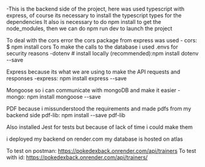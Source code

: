 -This is the backend side of the project, here was used typescript with express, of course its necessary to install the typescript types for the dependencies
  It also is necessary to do npm install to get the node_modules, then we can do npm run dev to launch the project

  To deal with the cors error the cors package from express was used
    - cors: $ npm install cors
  To make the calls to the database i used .envs for security reasons
   -dotenv # install locally (recommended):npm install dotenv --save
   
  Express because its what we are using to make the API requests and responses
   -express:  npm install express --save

  Mongoose so i can communicate with mongoDB and make it easier 
   -mongo: npm install mongoose --save

  PDF because i missunderstood the requirements and made pdfs from my backend side
   pdf-lib: npm install --save pdf-lib

   Also installed Jest for tests but because of lack of time i could make them

  i deployed my backend on render.com
  my database is hosted on atlas 

  To test on postman:
  https://pokedexback.onrender.com/api/trainers
  To test with id:
  https://pokedexback.onrender.com/api/trainers/

